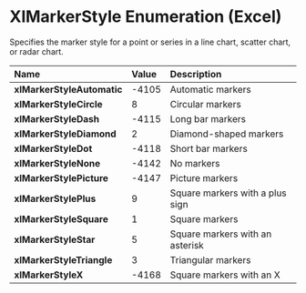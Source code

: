 
# XlMarkerStyle Enumeration (Excel)

Specifies the marker style for a point or series in a line chart, scatter chart, or radar chart.



|**Name**|**Value**|**Description**|
|:-----|:-----|:-----|
|**xlMarkerStyleAutomatic**|-4105|Automatic markers|
|**xlMarkerStyleCircle**|8|Circular markers|
|**xlMarkerStyleDash**|-4115|Long bar markers|
|**xlMarkerStyleDiamond**|2|Diamond-shaped markers|
|**xlMarkerStyleDot**|-4118|Short bar markers|
|**xlMarkerStyleNone**|-4142|No markers|
|**xlMarkerStylePicture**|-4147|Picture markers|
|**xlMarkerStylePlus**|9|Square markers with a plus sign|
|**xlMarkerStyleSquare**|1|Square markers|
|**xlMarkerStyleStar**|5|Square markers with an asterisk|
|**xlMarkerStyleTriangle**|3|Triangular markers|
|**xlMarkerStyleX**|-4168|Square markers with an X|

